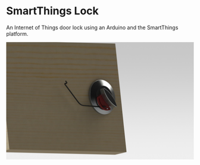 # SmartThings Lock

An Internet of Things door lock using an Arduino and the SmartThings platform.

![screenshot](screenshot.jpg)
